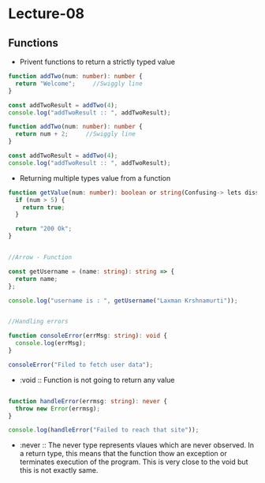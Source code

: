 # Lecture-08

## Functions

- Privent functions to return a strictly typed value

```TypeScript
function addTwo(num: number): number {
  return "Welcome";     //Swiggly line
}

const addTwoResult = addTwo(4);
console.log("addTwoResult :: ", addTwoResult);

function addTwo(num: number): number {
  return num + 2;     //Swiggly line
}

const addTwoResult = addTwo(4);
console.log("addTwoResult :: ", addTwoResult);

```

- Returning multiple types value from a function

```TypeScript
function getValue(num: number): boolean or string(Confusing-> lets disscuss further) {
  if (num > 5) {
    return true;
  }

  return "200 Ok";
}
```

```TypeScript

//Arrow - Function

const getUsername = (name: string): string => {
  return name;
};

console.log("username is : ", getUsername("Laxman Krshnamurti"));
```

```TypeScript

//Handling errors

function consoleError(errMsg: string): void {
  console.log(errMsg);
}

consoleError("Filed to fetch user data");

```

- :void :: Function is not going to return any value

```TypeScript

function handleError(errmsg: string): never {
  throw new Error(errmsg);
}

console.log(handleError("Failed to reach that site"));

```

- :never :: The never type represents vlaues which are never observed. In a return type, this means that the function thow an exception or terminates execution of the program. This is very close to the void but this is not exactly same.
